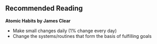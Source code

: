## Recommended Reading
**Atomic Habits by James Clear**
- Make small changes daily (1% change every day)
- Change the systems/routines that form the basis of fulfilling goals
